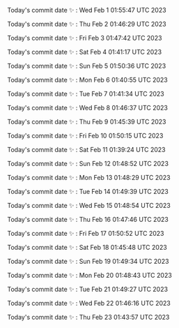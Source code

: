 Today's commit date ✨ : Wed Feb 1 01:55:47 UTC 2023 

Today's commit date ✨ : Thu Feb 2 01:46:29 UTC 2023 

Today's commit date ✨ : Fri Feb 3 01:47:42 UTC 2023 

Today's commit date ✨ : Sat Feb 4 01:41:17 UTC 2023 

Today's commit date ✨ : Sun Feb 5 01:50:36 UTC 2023 

Today's commit date ✨ : Mon Feb 6 01:40:55 UTC 2023 

Today's commit date ✨ : Tue Feb 7 01:41:34 UTC 2023 

Today's commit date ✨ : Wed Feb 8 01:46:37 UTC 2023 

Today's commit date ✨ : Thu Feb 9 01:45:39 UTC 2023 

Today's commit date ✨ : Fri Feb 10 01:50:15 UTC 2023 

Today's commit date ✨ : Sat Feb 11 01:39:24 UTC 2023 

Today's commit date ✨ : Sun Feb 12 01:48:52 UTC 2023 

Today's commit date ✨ : Mon Feb 13 01:48:29 UTC 2023 

Today's commit date ✨ : Tue Feb 14 01:49:39 UTC 2023 

Today's commit date ✨ : Wed Feb 15 01:48:54 UTC 2023 

Today's commit date ✨ : Thu Feb 16 01:47:46 UTC 2023 

Today's commit date ✨ : Fri Feb 17 01:50:52 UTC 2023 

Today's commit date ✨ : Sat Feb 18 01:45:48 UTC 2023 

Today's commit date ✨ : Sun Feb 19 01:49:34 UTC 2023 

Today's commit date ✨ : Mon Feb 20 01:48:43 UTC 2023 

Today's commit date ✨ : Tue Feb 21 01:49:27 UTC 2023 

Today's commit date ✨ : Wed Feb 22 01:46:16 UTC 2023 

Today's commit date ✨ : Thu Feb 23 01:43:57 UTC 2023 

